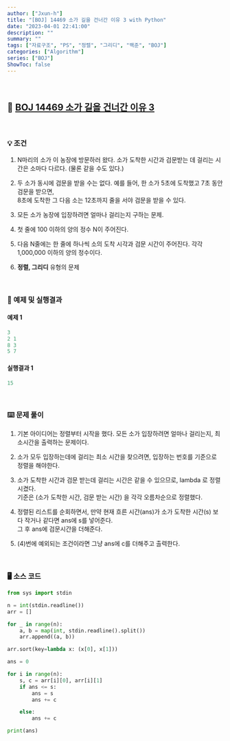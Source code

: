 ```yaml
---
author: ["Jxun-h"]
title: "[BOJ] 14469 소가 길을 건너간 이유 3 with Python"
date: "2023-04-01 22:41:00"
description: ""
summary: ""
tags: ["자료구조", "PS", "정렬", "그리디", "백준", "BOJ"]
categories: ["Algorithm"]
series: ["BOJ"]
ShowToc: false
---
```


<br>

## 📌 <a href="https://www.acmicpc.net/problem/14469" target="_blank">BOJ 14469 소가 길을 건너간 이유 3</a>

<br>

### 💡 조건

1.  N마리의 소가 이 농장에 방문하러 왔다. 소가 도착한 시간과 검문받는 데 걸리는 시간은 소마다 다르다. (물론 같을 수도 있다.)

2.  두 소가 동시에 검문을 받을 수는 없다. 예를 들어, 한 소가 5초에 도착했고 7초 동안 검문을 받으면,  
    8초에 도착한 그 다음 소는 12초까지 줄을 서야 검문을 받을 수 있다.

3.  모든 소가 농장에 입장하려면 얼마나 걸리는지 구하는 문제.

4.  첫 줄에 100 이하의 양의 정수 N이 주어진다.
5.  다음 N줄에는 한 줄에 하나씩 소의 도착 시각과 검문 시간이 주어진다. 각각 1,000,000 이하의 양의 정수이다.

5.  **정렬, 그리디** 유형의 문제

<br>

### 🔖 예제 및 실행결과

#### 예제 1

```py
3
2 1
8 3
5 7
```

#### 실행결과 1

```py
15
```

<br>

### ⌨️ 문제 풀이

1.  기본 아이디어는 정렬부터 시작을 했다. 모든 소가 입장하려면 얼마나 걸리는지, 최소시간을 출력하는 문제이다.

2.  소가 모두 입장하는데에 걸리는 최소 시간을 찾으려면, 입장하는 번호를 기준으로 정렬을 해야한다.

3.  소가 도착한 시간과 검문 받는데 걸리는 시간은 같을 수 있으므로, lambda 로 정렬 시켰다.  
    기준은 (소가 도착한 시간, 검문 받는 시간) 을 각각 오름차순으로 정렬했다.

4.  정렬된 리스트를 순회하면서, 만약 현재 흐른 시간(ans)가 소가 도착한 시간(s) 보다 작거나 같다면 ans에 s를 넣어준다.  
    그 후 ans에 검문시간을 더해준다.
5.  (4)번에 예외되는 조건이라면 그냥 ans에 c를 더해주고 출력한다.

<br>

### 🖥 소스 코드

```py
from sys import stdin

n = int(stdin.readline())
arr = []

for _ in range(n):
    a, b = map(int, stdin.readline().split())
    arr.append((a, b))

arr.sort(key=lambda x: (x[0], x[1]))

ans = 0

for i in range(n):
    s, c = arr[i][0], arr[i][1]
    if ans <= s:
        ans = s
        ans += c

    else:
        ans += c

print(ans)
```